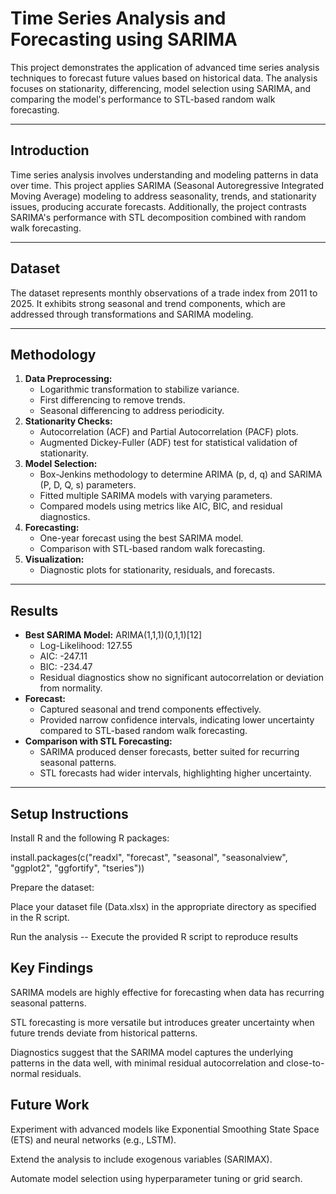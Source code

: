 # Time Series Analysis and Forecasting using SARIMA

This project demonstrates the application of advanced time series analysis techniques to forecast future values based on historical data. The analysis focuses on stationarity, differencing, model selection using SARIMA, and comparing the model's performance to STL-based random walk forecasting.

---

## Introduction
Time series analysis involves understanding and modeling patterns in data over time. This project applies SARIMA (Seasonal Autoregressive Integrated Moving Average) modeling to address seasonality, trends, and stationarity issues, producing accurate forecasts. Additionally, the project contrasts SARIMA's performance with STL decomposition combined with random walk forecasting.

---

## Dataset
The dataset represents monthly observations of a trade index from 2011 to 2025. It exhibits strong seasonal and trend components, which are addressed through transformations and SARIMA modeling.

---

## Methodology
1. **Data Preprocessing:**
   - Logarithmic transformation to stabilize variance.
   - First differencing to remove trends.
   - Seasonal differencing to address periodicity.
2. **Stationarity Checks:**
   - Autocorrelation (ACF) and Partial Autocorrelation (PACF) plots.
   - Augmented Dickey-Fuller (ADF) test for statistical validation of stationarity.
3. **Model Selection:**
   - Box-Jenkins methodology to determine ARIMA (p, d, q) and SARIMA (P, D, Q, s) parameters.
   - Fitted multiple SARIMA models with varying parameters.
   - Compared models using metrics like AIC, BIC, and residual diagnostics.
4. **Forecasting:**
   - One-year forecast using the best SARIMA model.
   - Comparison with STL-based random walk forecasting.
5. **Visualization:**
   - Diagnostic plots for stationarity, residuals, and forecasts.

---

## Results
- **Best SARIMA Model:** ARIMA(1,1,1)(0,1,1)[12]
  - Log-Likelihood: 127.55
  - AIC: -247.11
  - BIC: -234.47
  - Residual diagnostics show no significant autocorrelation or deviation from normality.
- **Forecast:**
  - Captured seasonal and trend components effectively.
  - Provided narrow confidence intervals, indicating lower uncertainty compared to STL-based random walk forecasting.
- **Comparison with STL Forecasting:**
  - SARIMA produced denser forecasts, better suited for recurring seasonal patterns.
  - STL forecasts had wider intervals, highlighting higher uncertainty.

---

## Setup Instructions
Install R and the following R packages:

install.packages(c("readxl", "forecast", "seasonal", "seasonalview", "ggplot2", "ggfortify", "tseries"))

Prepare the dataset:

Place your dataset file (Data.xlsx) in the appropriate directory as specified in the R script.

Run the analysis -- Execute the provided R script to reproduce results

## Key Findings
SARIMA models are highly effective for forecasting when data has recurring seasonal patterns.

STL forecasting is more versatile but introduces greater uncertainty when future trends deviate from historical patterns.

Diagnostics suggest that the SARIMA model captures the underlying patterns in the data well, with minimal residual autocorrelation and close-to-normal residuals.

## Future Work
Experiment with advanced models like Exponential Smoothing State Space (ETS) and neural networks (e.g., LSTM).

Extend the analysis to include exogenous variables (SARIMAX).

Automate model selection using hyperparameter tuning or grid search.
